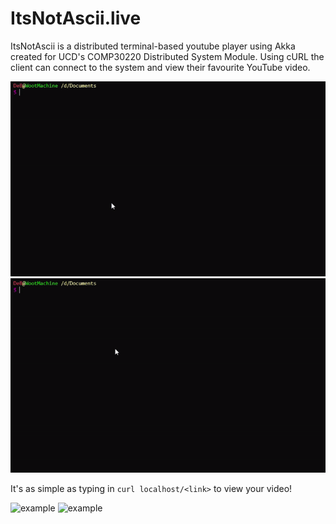 # ItsNotAscii.live
ItsNotAscii is a distributed terminal-based youtube player using Akka created for UCD's COMP30220 Distributed System Module.
Using cURL the client can connect to the system and view their favourite YouTube video.

![example](./img/how-to-use.gif)
![example](./img/how-to-use-1.gif)

It's as simple as typing in `curl localhost/<link>` to view your video!

![example](./img/itsnotascii-example.gif)
![example](./img/itsnotascii-example2.gif)